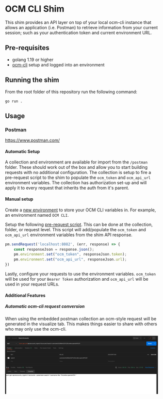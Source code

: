 # OCM CLI Shim
This shim provides an API layer on top of your local ocm-cli instance that allows an application (i.e. Postman) to retrieve information from your current session; such as your authentication token and current environment URL.

## Pre-requisites
* golang 1.19 or higher
* [ocm-cli](https://github.com/openshift-online/ocm-cli) setup and logged into an environment

## Running the shim

From the root folder of this repository run the following command:
```
go run .
```

## Usage
### Postman

https://www.postman.com/

#### Automatic Setup

A collection and environment are available for import from the `/postman` folder. These should work out of the box and allow you to start building requests with no additional configuration. The collection is setup to fire a pre-request script to the shim to populate the `ocm_token` and `ocm_api_url` environment variables. The collection has authorization set-up and will apply it to every request that inherits the auth from it's parent.

#### Manual setup
Create a [new environment](https://learning.postman.com/docs/sending-requests/managing-environments/#creating-environments) to store your OCM CLI variables in. For example, an environment named `OCM CLI`.

Setup the following [pre-request script](https://learning.postman.com/docs/writing-scripts/pre-request-scripts/#scripting-before-your-request-runs). This can be done at the collection, folder, or request level. This script will add/populate the `ocm_token` and `ocm_api_url` environment variables from the shim API response.

```javascript
pm.sendRequest('localhost:8082', (err, response) => {
    const responseJson = response.json();
    pm.environment.set("ocm_token", responseJson.token);
    pm.environment.set("ocm_api_url", responseJson.url);
})
```

Lastly, configure your requests to use the environment variables. `ocm_token` will be used for your `Bearer Token` authorization and `ocm_api_url` will be used in your request URLs.

#### Additional Features
##### Automatic ocm-cli request conversion
When using the embedded postman collection an ocm-style request will be generated in the visualize tab. This makes things easier to share with others who may only use the ocm-cli.

![postman visualize screenshot](./images/ocm-cli-visualize.png)